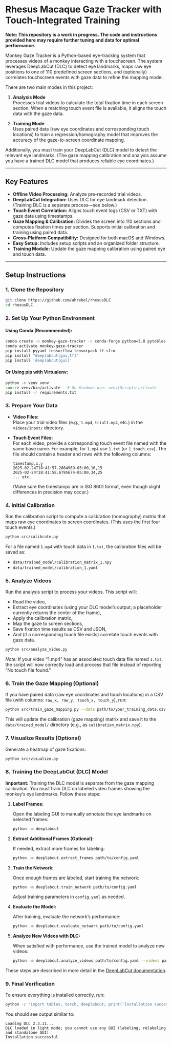 # Rhesus Macaque Gaze Tracker with Touch-Integrated Training

**Note: This repository is a work in progress. The code and instructions provided here may require further tuning and data for optimal performance.**

Monkey Gaze Tracker is a Python-based eye-tracking system that processes videos of a monkey interacting with a touchscreen. The system leverages DeepLabCut (DLC) to detect eye landmarks, maps raw eye positions to one of 110 predefined screen sections, and (optionally) correlates touchscreen events with gaze data to refine the mapping model.

There are two main modes in this project:

1. **Analysis Mode**  
   Processes trial videos to calculate the total fixation time in each screen section. When a matching touch event file is available, it aligns the touch data with the gaze data.

2. **Training Mode**  
   Uses paired data (raw eye coordinates and corresponding touch locations) to train a regression/homography model that improves the accuracy of the gaze-to-screen coordinate mapping.

Additionally, you must train your DeepLabCut (DLC) model to detect the relevant eye landmarks. (The gaze mapping calibration and analysis assume you have a trained DLC model that produces reliable eye coordinates.)

---

## Key Features

- **Offline Video Processing:** Analyze pre-recorded trial videos.
- **DeepLabCut Integration:** Uses DLC for eye landmark detection. (Training DLC is a separate process—see below.)
- **Touch Event Correlation:** Aligns touch event logs (CSV or TXT) with gaze data using timestamps.
- **Gaze Mapping & Calibration:** Divides the screen into 110 sections and computes fixation times per section. Supports initial calibration and training using paired data.
- **Cross-Platform Compatibility:** Designed for both macOS and Windows.
- **Easy Setup:** Includes setup scripts and an organized folder structure.
- **Training Module:** Update the gaze mapping calibration using paired eye and touch data.

---

## Setup Instructions

### 1. Clone the Repository

```bash
git clone https://github.com/ahrebel/rhesusDLC
cd rhesusDLC
```

### 2. Set Up Your Python Environment

#### Using Conda (Recommended):

```bash
conda create -n monkey-gaze-tracker -c conda-forge python=3.8 pytables hdf5 lzo opencv numpy pandas matplotlib scikit-learn scikit-image scipy tqdm statsmodels
conda activate monkey-gaze-tracker
pip install pyyaml tensorflow tensorpack tf-slim
pip install "deeplabcut[gui,tf]"
pip install 'deeplabcut[gui]'
```

#### Or Using pip with Virtualenv:

```bash
python -m venv venv
source venv/bin/activate   # On Windows use: venv\Scripts\activate
pip install -r requirements.txt
```

### 3. Prepare Your Data

- **Video Files:**  
  Place your trial video files (e.g., `1.mp4`, `trial1.mp4`, etc.) in the `videos/input/` directory.

- **Touch Event Files:**  
  For each video, provide a corresponding touch event file named with the same base name. For example, for `1.mp4` use `1.txt` (or `1_touch.csv`). The file should contain a header and rows with the following columns:

  ```
  timestamp,x,y
  2025-02-24T18:41:57.2864969-05:00,16,15
  2025-02-24T18:41:58.6795674-05:00,34,25
  ... etc.
  ```

  (Make sure the timestamps are in ISO 8601 format, even though slight differences in precision may occur.)

### 4. Initial Calibration

Run the calibration script to compute a calibration (homography) matrix that maps raw eye coordinates to screen coordinates. (This uses the first four touch events.)

```bash
python src/calibrate.py
```

For a file named `1.mp4` with touch data in `1.txt`, the calibration files will be saved as:
- `data/trained_model/calibration_matrix_1.npy`
- `data/trained_model/calibration_1.yaml`

### 5. Analyze Videos

Run the analysis script to process your videos. This script will:
- Read the video,
- Extract eye coordinates (using your DLC model’s output; a placeholder currently returns the center of the frame),
- Apply the calibration matrix,
- Map the gaze to screen sections,
- Save fixation time results as CSV and JSON,
- And (if a corresponding touch file exists) correlate touch events with gaze data.

```bash
python src/analyze_video.py
```

*Note:* If your video “1.mp4” has an associated touch data file named `1.txt`, the script will now correctly load and process that file instead of reporting “No touch file found.”

### 6. Train the Gaze Mapping (Optional)

If you have paired data (raw eye coordinates and touch locations) in a CSV file (with columns: `raw_x, raw_y, touch_x, touch_y`), run:

```bash
python src/train_gaze_mapping.py --data path/to/your_training_data.csv
```

This will update the calibration (gaze mapping) matrix and save it to the `data/trained_model/` directory (e.g., as `calibration_matrix.npy`).

### 7. Visualize Results (Optional)

Generate a heatmap of gaze fixations:

```bash
python src/visualize.py
```

### 8. Training the DeepLabCut (DLC) Model

**Important:** Training the DLC model is separate from the gaze mapping calibration. You must train DLC on labeled video frames showing the monkey’s eye landmarks. Follow these steps:

1. **Label Frames:**

   Open the labeling GUI to manually annotate the eye landmarks on selected frames:

   ```bash
   python -m deeplabcut
   ```

2. **Extract Additional Frames (Optional):**

   If needed, extract more frames for labeling:

   ```bash
   python -m deeplabcut.extract_frames path/to/config.yaml
   ```

3. **Train the Network:**

   Once enough frames are labeled, start training the network:

   ```bash
   python -m deeplabcut.train_network path/to/config.yaml
   ```

   Adjust training parameters in `config.yaml` as needed.

4. **Evaluate the Model:**

   After training, evaluate the network’s performance:

   ```bash
   python -m deeplabcut.evaluate_network path/to/config.yaml
   ```

5. **Analyze New Videos with DLC:**

   When satisfied with performance, use the trained model to analyze new videos:

   ```bash
   python -m deeplabcut.analyze_videos path/to/config.yaml --videos path/to/new_video.mp4
   ```

These steps are described in more detail in the [DeepLabCut documentation](https://deeplabcut.github.io/DeepLabCut/docs/).

### 9. Final Verification

To ensure everything is installed correctly, run:

```bash
python -c "import tables, torch, deeplabcut; print('Installation successful')"
```

You should see output similar to:

```
Loading DLC 2.3.11...
DLC loaded in light mode; you cannot use any GUI (labeling, relabeling and standalone GUI)
Installation successful
```
